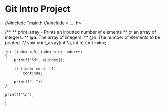 # Git Intro Project

//#include "main.h
//#include <......h>

/**
 ** print_array - Prints an inputted number of elements
 **               of an array of integers.
 ** @a: The array of integers.
 ** @n: The number of elements to be printed.
 */
void print_array(int *a, int n)
{
	int index;

	for (index = 0; index < n; index++)
	{
		printf("%d", a[index]);

		if (index == n - 1)
			continue;

		printf(", ");
	}

	printf("\n");
}
